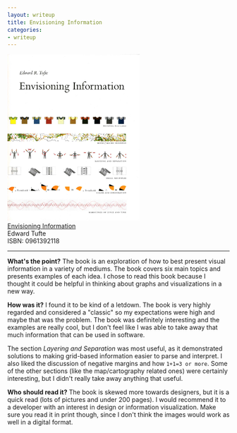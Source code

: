 ```yaml
---
layout: writeup
title: Envisioning Information
categories:
- writeup
---
```


![](/static/ei.png)  
[Envisioning Information](http://www.amazon.com/exec/obidos/ASIN/0961392118/ref=nosim&tag=bookreview0a1-20)  
Edward Tufte  
ISBN: 0961392118

---

**What's the point?**
The book is an exploration of how to best present visual information in a 
variety of mediums.  The book covers six main topics and presents examples 
of each idea.  I chose to read this book because I thought it could be helpful 
in thinking about graphs and visualizations in a new way. 

**How was it?**
I found it to be kind of a letdown.  The book is very highly regarded and 
considered a "classic" so my expectations were high and maybe that was the 
problem.  The book was definitely interesting and the examples are really 
cool, but I don't feel like I was able to take away that much information that 
can be used in software.

The section *Layering and Separation* was most useful, as it demonstrated 
solutions to making grid-based information easier to parse and interpret.  I 
also liked the discussion of negative margins and how `1+1=3 or more`.  Some 
of the other sections (like the map/cartography related ones) were certainly 
interesting, but I didn't really take away anything that useful.


**Who should read it?**
The book is skewed more towards designers, but it is a quick read (lots of 
pictures and under 200 pages).  I would recommend it to a developer with an 
interest in design or information visualization.  Make sure you read it in 
print though, since I don't think the images would work as well in a digital 
format.
